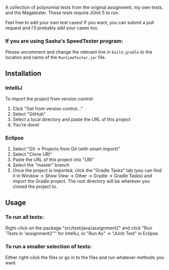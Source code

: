 A collection of polynomial tests from the original assignment, my own tests, and the Megatester. 
These tests require JUnit 5 to run.

Feel free to add your own test cases! If you want, you can submit a pull request and I'll probably add your cases too.

### If you are using Sasha's SpeedTester program:
Please uncomment and change the relevant line in `build.gradle` to the location and name of the `RuntimeTester.jar` file.

## Installation
### IntelliJ
To import the project from version control:
1. Click "Get from version control..."
2. Select "GitHub"
3. Select a local directory and paste the URL of this project
4. You're done!

### Eclipse
1. Select "Git -> Projects from Git (with smart import)"
2. Select "Clone URI"
3. Paste the URL of this project into "URI"
4. Select the "master" branch
5. Once the project is imported, click the "Gradle Tasks" tab (you can find it in Window -> Show View -> Other -> Gradle -> Gradle Tasks) and import the Gradle project. The root directory will be wherever you cloned the project to.

## Usage
### To run all tests:
Right-click on the package "src/test/java/assignment2" and click "Run 'Tests in 'assignment2''" for IntelliJ, or "Run As" -> "JUnit Test" in Eclipse.

### To run a smaller selection of tests:
Either right-click the files or go in to the files and run whatever methods you want
